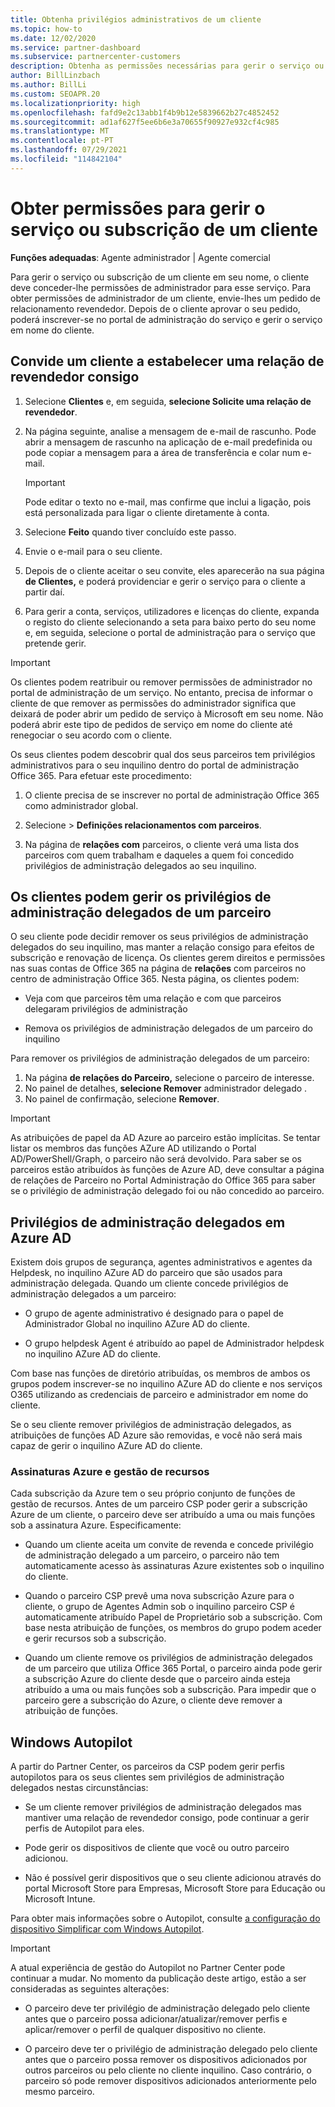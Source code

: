 ```yaml
---
title: Obtenha privilégios administrativos de um cliente
ms.topic: how-to
ms.date: 12/02/2020
ms.service: partner-dashboard
ms.subservice: partnercenter-customers
description: Obtenha as permissões necessárias para gerir o serviço ou subscrição de um cliente em seu nome. Saiba como as permissões são concedidas, revogadas e geridas.
author: BillLinzbach
ms.author: BillLi
ms.custom: SEOAPR.20
ms.localizationpriority: high
ms.openlocfilehash: fafd9e2c13abb1f4b9b12e5839662b27c4852452
ms.sourcegitcommit: ad1af627f5ee6b6e3a70655f90927e932cf4c985
ms.translationtype: MT
ms.contentlocale: pt-PT
ms.lasthandoff: 07/29/2021
ms.locfileid: "114842104"
---
```

# <a name="obtain-permissions-to-manage-a-customers-service-or-subscription"></a>Obter permissões para gerir o serviço ou subscrição de um cliente

**Funções adequadas**: Agente administrador | Agente comercial

Para gerir o serviço ou subscrição de um cliente em seu nome, o cliente deve conceder-lhe permissões de administrador para esse serviço. Para obter permissões de administrador de um cliente, envie-lhes um pedido de relacionamento revendedor. Depois de o cliente aprovar o seu pedido, poderá inscrever-se no portal de administração do serviço e gerir o serviço em nome do cliente. 

## <a name="invite-a-customer-to-establish-a-reseller-relationship-with-you"></a>Convide um cliente a estabelecer uma relação de revendedor consigo

1.  Selecione **Clientes** e, em seguida, **selecione Solicite uma relação de revendedor**.

2.  Na página seguinte, analise a mensagem de e-mail de rascunho. Pode abrir a mensagem de rascunho na aplicação de e-mail predefinida ou pode copiar a mensagem para a área de transferência e colar num e-mail. 

    >[!IMPORTANT]
    >Pode editar o texto no e-mail, mas confirme que inclui a ligação, pois está personalizada para ligar o cliente diretamente à conta. 
    
3.  Selecione **Feito** quando tiver concluído este passo.

4.  Envie o e-mail para o seu cliente.

5.  Depois de o cliente aceitar o seu convite, eles aparecerão na sua página **de Clientes,** e poderá providenciar e gerir o serviço para o cliente a partir daí.

6.  Para gerir a conta, serviços, utilizadores e licenças do cliente, expanda o registo do cliente selecionando a seta para baixo perto do seu nome e, em seguida, selecione o portal de administração para o serviço que pretende gerir.

>[!IMPORTANT]  
>Os clientes podem reatribuir ou remover permissões de administrador no portal de administração de um serviço. No entanto, precisa de informar o cliente de que remover as permissões do administrador significa que deixará de poder abrir um pedido de serviço à Microsoft em seu nome. Não poderá abrir este tipo de pedidos de serviço em nome do cliente até renegociar o seu acordo com o cliente.

Os seus clientes podem descobrir qual dos seus parceiros tem privilégios administrativos para o seu inquilino dentro do portal de administração Office 365. Para efetuar este procedimento:

1. O cliente precisa de se inscrever no portal de administração Office 365 como administrador global.

2. Selecione   >  **Definições relacionamentos com parceiros**.

3. Na página de **relações com** parceiros, o cliente verá uma lista dos parceiros com quem trabalham e daqueles a quem foi concedido privilégios de administração delegados ao seu inquilino.

## <a name="customers-can-manage-a-partners-delegated-admin-privileges"></a>Os clientes podem gerir os privilégios de administração delegados de um parceiro 

O seu cliente pode decidir remover os seus privilégios de administração delegados do seu inquilino, mas manter a relação consigo para efeitos de subscrição e renovação de licença. Os clientes gerem direitos e permissões nas suas contas de Office 365 na página de **relações** com parceiros no centro de administração Office 365. Nesta página, os clientes podem:

- Veja com que parceiros têm uma relação e com que parceiros delegaram privilégios de administração

- Remova os privilégios de administração delegados de um parceiro do inquilino

Para remover os privilégios de administração delegados de um parceiro:

1. Na página **de relações do Parceiro,** selecione o parceiro de interesse.
2. No painel de detalhes, **selecione Remover** administrador delegado .
3. No painel de confirmação, selecione **Remover**.

>[!IMPORTANT]  
>As atribuições de papel da AD Azure ao parceiro estão implícitas. Se tentar listar os membros das funções AZure AD utilizando o Portal AD/PowerShell/Graph, o parceiro não será devolvido. Para saber se os parceiros estão atribuídos às funções de Azure AD, deve consultar a página de relações de Parceiro no Portal Administração do Office 365 para saber se o privilégio de administração delegado foi ou não concedido ao parceiro.

## <a name="delegated-admin-privileges-in-azure-ad"></a>Privilégios de administração delegados em Azure AD 

Existem dois grupos de segurança, agentes administrativos e agentes da Helpdesk, no inquilino AZure AD do parceiro que são usados para administração delegada. Quando um cliente concede privilégios de administração delegados a um parceiro:

- O grupo de agente administrativo é designado para o papel de Administrador Global no inquilino AZure AD do cliente.

- O grupo helpdesk Agent é atribuído ao papel de Administrador helpdesk no inquilino AZure AD do cliente.

Com base nas funções de diretório atribuídas, os membros de ambos os grupos podem inscrever-se no inquilino AZure AD do cliente e nos serviços O365 utilizando as credenciais de parceiro e administrador em nome do cliente.

Se o seu cliente remover privilégios de administração delegados, as atribuições de funções AD Azure são removidas, e você não será mais capaz de gerir o inquilino AZure AD do cliente.

### <a name="azure-subscriptions-and-resource-management"></a>Assinaturas Azure e gestão de recursos

Cada subscrição da Azure tem o seu próprio conjunto de funções de gestão de recursos. Antes de um parceiro CSP poder gerir a subscrição Azure de um cliente, o parceiro deve ser atribuído a uma ou mais funções sob a assinatura Azure. Especificamente:

- Quando um cliente aceita um convite de revenda e concede privilégio de administração delegado a um parceiro, o parceiro não tem automaticamente acesso às assinaturas Azure existentes sob o inquilino do cliente.

- Quando o parceiro CSP prevê uma nova subscrição Azure para o cliente, o grupo de Agentes Admin sob o inquilino parceiro CSP é automaticamente atribuído Papel de Proprietário sob a subscrição. Com base nesta atribuição de funções, os membros do grupo podem aceder e gerir recursos sob a subscrição.

- Quando um cliente remove os privilégios de administração delegados de um parceiro que utiliza Office 365 Portal, o parceiro ainda pode gerir a subscrição Azure do cliente desde que o parceiro ainda esteja atribuído a uma ou mais funções sob a subscrição. Para impedir que o parceiro gere a subscrição do Azure, o cliente deve remover a atribuição de funções.

## <a name="windows-autopilot"></a>Windows Autopilot

A partir do Partner Center, os parceiros da CSP podem gerir perfis autopilotos para os seus clientes sem privilégios de administração delegados nestas circunstâncias: 

- Se um cliente remover privilégios de administração delegados mas mantiver uma relação de revendedor consigo, pode continuar a gerir perfis de Autopilot para eles.

- Pode gerir os dispositivos de cliente que você ou outro parceiro adicionou. 

- Não é possível gerir dispositivos que o seu cliente adicionou através do portal Microsoft Store para Empresas, Microsoft Store para Educação ou Microsoft Intune.

Para obter mais informações sobre o Autopilot, consulte [a configuração do dispositivo Simplificar com Windows Autopilot](autopilot.md).

>[!IMPORTANT]  
>A atual experiência de gestão do Autopilot no Partner Center pode continuar a mudar. No momento da publicação deste artigo, estão a ser consideradas as seguintes alterações:

- O parceiro deve ter privilégio de administração delegado pelo cliente antes que o parceiro possa adicionar/atualizar/remover perfis e aplicar/remover o perfil de qualquer dispositivo no cliente.

- O parceiro deve ter o privilégio de administração delegado pelo cliente antes que o parceiro possa remover os dispositivos adicionados por outros parceiros ou pelo cliente no cliente inquilino. Caso contrário, o parceiro só pode remover dispositivos adicionados anteriormente pelo mesmo parceiro.
